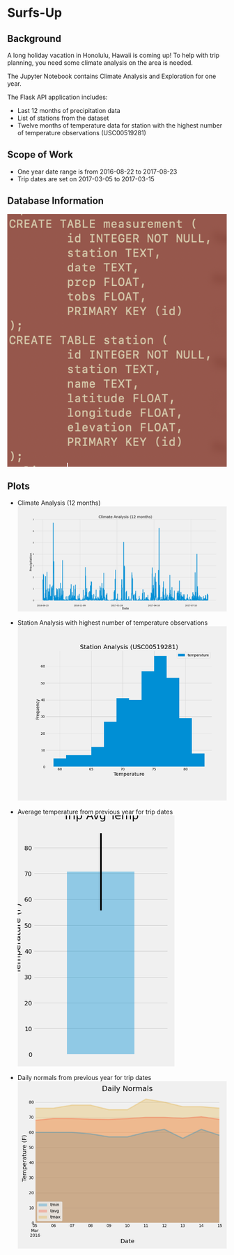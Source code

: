 # Surfs-Up

## Background

A long holiday vacation in Honolulu, Hawaii is coming up! To help with trip planning, you need some climate analysis on the area is needed.

The Jupyter Notebook contains Climate Analysis and Exploration for one year. 

The Flask API application includes:

* Last 12 months of precipitation data
* List of stations from the dataset
* Twelve months of temperature data for station with the highest number of temperature observations (USC00519281)

## Scope of Work

* One year date range is from 2016-08-22 to 2017-08-23
* Trip dates are set on 2017-03-05 to 2017-03-15

## Database Information
![Schema](/Images/DB-schema.png)

## Plots
* Climate Analysis (12 months)
![ciimate-analysis](/Images/Precipitation.png)

* Station Analysis with highest number of temperature observations
![station-analysis](/Images/Temperature_Observation.png)

* Average temperature from previous year for trip dates
![avg-temp](/Images/TripAvgTemp.png)

* Daily normals from previous year for trip dates
![daily-normals](/Images/DailyNormals.png)

